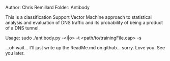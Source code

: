 Author: Chris Remillard
Folder: Antibody

This is a classification Support Vector Machine approach to statistical analysis and evaluation of DNS traffic and its probability of being a product of a DNS tunnel. 

Usage: sudo ./antibody.py -<i|o> -t <path/to/trainingFile.cap> -s <interval in minutes>

...oh wait... I'll just write up the ReadMe.md on github... sorry. Love you. See you later.